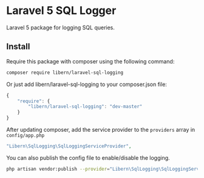# Laravel 5 SQL Logger

Laravel 5 package for logging SQL queries.

## Install

Require this package with composer using the following command:

```bash
composer require libern/laravel-sql-logging
```

Or just add libern/laravel-sql-logging to your composer.json file:

```js
{
    "require": {
        "libern/laravel-sql-logging": "dev-master"
    }
}
```

After updating composer, add the service provider to the `providers` array in `config/app.php`

```php
"Libern\SqlLogging\SqlLoggingServiceProvider",
```

You can also publish the config file to enable/disable the logging.

```bash
php artisan vendor:publish --provider="Libern\SqlLogging\SqlLoggingServiceProvider"
```